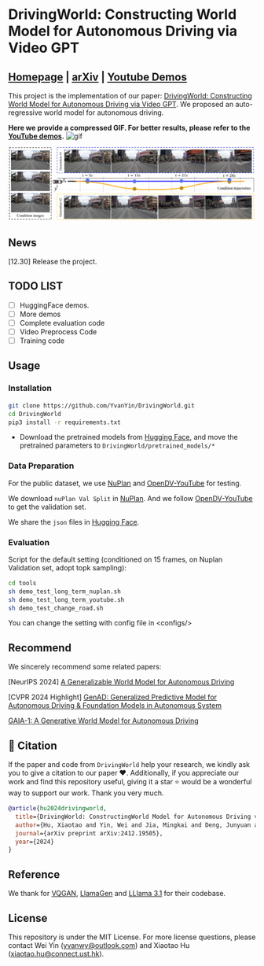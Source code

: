 # DrivingWorld: Constructing World Model for Autonomous Driving via Video GPT
## [Homepage](https://huxiaotaostasy.github.io/DrivingWorld/index.html) | [arXiv](https://arxiv.org/abs/2412.19505) | [Youtube Demos](https://youtu.be/5QJRAxnjX0k)
This project is the implementation of our paper: [DrivingWorld: Constructing World Model for Autonomous Driving via Video GPT](https://arxiv.org/abs/2412.19505). We proposed an auto-regressive world model for autonomous driving.

**Here we provide a compressed GIF. For better results, please refer to the [YouTube demos](https://youtu.be/5QJRAxnjX0k).**
![gif](https://raw.githubusercontent.com/huxiaotaostasy/huxiaotaostasy.github.io/main/DrivingWorld/videos/video_github.gif)

![Teaser](./images/teaser.png)

## News
[12.30] Release the project.

## TODO LIST
- [ ] HuggingFace demos.
- [ ] More demos
- [ ] Complete evaluation code
- [ ] Video Preprocess Code
- [ ] Training code

## Usage
### Installation

```bash
git clone https://github.com/YvanYin/DrivingWorld.git
cd DrivingWorld
pip3 install -r requirements.txt
```
* Download the pretrained models from [Hugging Face](https://huggingface.co/huxiaotaostasy/DrivingWorld/tree/main), and move the pretrained parameters to `DrivingWorld/pretrained_models/*`

### Data Preparation
For the public dataset, we use [NuPlan](https://nuplan.org/) and [OpenDV-YouTube](https://github.com/OpenDriveLab/DriveAGI?tab=readme-ov-file#opendv) for testing.

We download `nuPlan Val Split` in [NuPlan](https://nuplan.org/). And we follow [OpenDV-YouTube](https://github.com/OpenDriveLab/DriveAGI/blob/main/opendv/README.md) to get the validation set.

We share the `json` files in [Hugging Face](https://huggingface.co/huxiaotaostasy/DrivingWorld/tree/main).


### Evaluation 
Script for the default setting (conditioned on 15 frames, on Nuplan Validation set, adopt topk sampling):
```bash
cd tools
sh demo_test_long_term_nuplan.sh
sh demo_test_long_term_youtube.sh
sh demo_test_change_road.sh
```
You can change the setting with config file in \<configs/\>

## Recommend
We sincerely recommend some related papers:

[NeurIPS 2024] [A Generalizable World Model for Autonomous Driving](https://github.com/OpenDriveLab/Vista)

[CVPR 2024 Highlight] [GenAD: Generalized Predictive Model for Autonomous Driving & Foundation Models in Autonomous System](https://github.com/OpenDriveLab/DriveAGI)

[GAIA-1: A Generative World Model for Autonomous Driving](https://arxiv.org/abs/2309.17080)

## 📌 Citation

If the paper and code from `DrivingWorld` help your research, we kindly ask you to give a citation to our paper ❤️. Additionally, if you appreciate our work and find this repository useful, giving it a star ⭐️ would be a wonderful way to support our work. Thank you very much.

```bibtex
@article{hu2024drivingworld,
  title={DrivingWorld: ConstructingWorld Model for Autonomous Driving via Video GPT},
  author={Hu, Xiaotao and Yin, Wei and Jia, Mingkai and Deng, Junyuan and Guo, Xiaoyang and Zhang, Qian and Long, Xiaoxiao and Tan, Ping},
  journal={arXiv preprint arXiv:2412.19505},
  year={2024}
}
```

## Reference
We thank for [VQGAN](https://github.com/CompVis/taming-transformers), [LlamaGen](https://github.com/FoundationVision/LlamaGen) and [LLlama 3.1](https://github.com/meta-llama/llama3) for their codebase.



## License

This repository is under the MIT License. For more license questions, please contact Wei Yin (yvanwy@outlook.com) and Xiaotao Hu (xiaotao.hu@connect.ust.hk).
